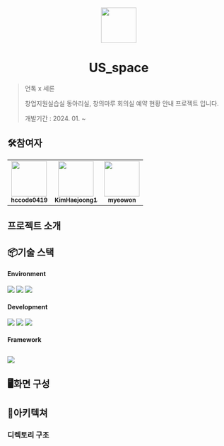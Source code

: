 #

<div align="center">
<img src="https://i.ibb.co/ccwB1q7/UNTOC.jpg" width="80 alt=""/>
</div>

# <div align="center">US_space</div>

> 언톡 x 세론
>
> 창업지원실습실 동아리실, 창의마루 회의실 예약 현황 안내 프로젝트 입니다.
>
> 개발기간 : 2024. 01. ~

## 🛠️참여자

<table>
<tr>
<td align="center">
<a href="https://github.com/hccode0419">
<img src="https://avatars.githubusercontent.com/u/67219037?v=4" width="80" alt=""/>
<br />
<sub><b>hccode0419</b></sub>
</a>
<br />
</td>
  
<td align="center">
<a href="https://github.com/KimHaejoong1">
<img src="https://avatars.githubusercontent.com/u/128127416?v=4" width="80" alt=""/>
<br />
<sub><b>KimHaejoong1</b></sub>
</a>
<br />
</td>

<td align="center">
<a href="https://github.com/myeowon">
<img src="https://avatars.githubusercontent.com/u/135775039?v=4" width="80" alt=""/>
<br />
<sub><b>myeowon</b></sub>
</a>
<br />
</td>

</tr>
</table>

## 프로젝트 소개

## 📦기술 스택

#### Environment

<img src="https://img.shields.io/badge/visual_studio_code-007ACC?style=for-the-badge&logo=visualstudiocode&logoColor=white"> <img src="https://img.shields.io/badge/github-181717?style=for-the-badge&logo=github&logoColor=white"> <img src="https://img.shields.io/badge/figma-F24E1E?style=for-the-badge&logo=figma&logoColor=white">

#### Development

<img src="https://img.shields.io/badge/html5-E34F26?style=for-the-badge&logo=html5&logoColor=white"> <img src="https://img.shields.io/badge/javascript-F7DF1E?style=for-the-badge&logo=javascript&logoColor=white"> <img src="https://img.shields.io/badge/python-3776AB?style=for-the-badge&logo=python&logoColor=white">

#### Framework

## <img src="https://img.shields.io/badge/fastapi-009688?style=for-the-badge&logo=fastapi&logoColor=white">

## 🖥️화면 구성

## 📂아키텍쳐

### 디렉토리 구조
